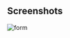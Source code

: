 ## Screenshots

![form](https://github.com/PhelipeSilvestre/Form_01/assets/99892687/cced862c-e526-4e8e-b7ed-a8b9e8fa6ff0)

